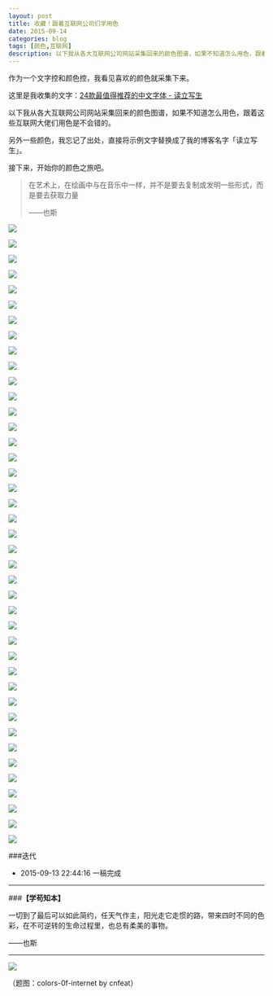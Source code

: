 ```yaml
---
layout: post
title: 收藏！跟着互联网公司们学用色
date: 2015-09-14
categories: blog
tags: [颜色,互联网]
description: 以下我从各大互联网公司网站采集回来的颜色图谱，如果不知道怎么用色，跟着这些互联网大佬们用色是不会错的。
---
```


作为一个文字控和颜色控，我看见喜欢的颜色就采集下来。

这里是我收集的文字：[24款最值得推荐的中文字体 - 读立写生](http://cnfeat.com/blog/2015/05/22/a-24-chinese-fonts/)

以下我从各大互联网公司网站采集回来的颜色图谱，如果不知道怎么用色，跟着这些互联网大佬们用色是不会错的。

另外一些颜色，我忘记了出处，直接将示例文字替换成了我的博客名字「读立写生」。

接下来，开始你的颜色之旅吧。

>在艺术上，在绘画中与在音乐中一样，并不是要去复制或发明一些形式，而是要去获取力量
>
>——也斯

![](http://7d9mjz.com1.z0.glb.clouddn.com/colors-0f-internet.jpg)


![](http://7d9mjz.com1.z0.glb.clouddn.com/colors-0f-internet.001.jpg)

![](http://7d9mjz.com1.z0.glb.clouddn.com/colors-0f-internet.002.jpg)

![](http://7d9mjz.com1.z0.glb.clouddn.com/colors-0f-internet.003.jpg)

![](http://7d9mjz.com1.z0.glb.clouddn.com/colors-0f-internet.004.jpg)

![](http://7d9mjz.com1.z0.glb.clouddn.com/colors-0f-internet.005.jpg)

![](http://7d9mjz.com1.z0.glb.clouddn.com/colors-0f-internet.006.jpg)

![](http://7d9mjz.com1.z0.glb.clouddn.com/colors-0f-internet.007.jpg)

![](http://7d9mjz.com1.z0.glb.clouddn.com/colors-0f-internet.008.jpg)

![](http://7d9mjz.com1.z0.glb.clouddn.com/colors-0f-internet.009.jpg)

![](http://7d9mjz.com1.z0.glb.clouddn.com/colors-0f-internet.010.jpg)

![](http://7d9mjz.com1.z0.glb.clouddn.com/colors-0f-internet.011.jpg)

![](http://7d9mjz.com1.z0.glb.clouddn.com/colors-0f-internet.012.jpg)

![](http://7d9mjz.com1.z0.glb.clouddn.com/colors-0f-internet.013.jpg)

![](http://7d9mjz.com1.z0.glb.clouddn.com/colors-0f-internet.014.jpg)

![](http://7d9mjz.com1.z0.glb.clouddn.com/colors-0f-internet.015.jpg)

![](http://7d9mjz.com1.z0.glb.clouddn.com/colors-0f-internet.016.jpg)

![](http://7d9mjz.com1.z0.glb.clouddn.com/colors-0f-internet.017.jpg)

![](http://7d9mjz.com1.z0.glb.clouddn.com/colors-0f-internet.018.jpg)

![](http://7d9mjz.com1.z0.glb.clouddn.com/colors-0f-internet.019.jpg)

![](http://7d9mjz.com1.z0.glb.clouddn.com/colors-0f-internet.020.jpg)

![](http://7d9mjz.com1.z0.glb.clouddn.com/colors-0f-internet.021.jpg)

![](http://7d9mjz.com1.z0.glb.clouddn.com/colors-0f-internet.022.jpg)

![](http://7d9mjz.com1.z0.glb.clouddn.com/colors-0f-internet.023.jpg)

![](http://7d9mjz.com1.z0.glb.clouddn.com/colors-0f-internet.024.jpg)

![](http://7d9mjz.com1.z0.glb.clouddn.com/colors-0f-internet.025.jpg)

![](http://7d9mjz.com1.z0.glb.clouddn.com/colors-0f-internet.026.jpg)

![](http://7d9mjz.com1.z0.glb.clouddn.com/colors-0f-internet.027.jpg)

![](http://7d9mjz.com1.z0.glb.clouddn.com/colors-0f-internet.028.jpg)

![](http://7d9mjz.com1.z0.glb.clouddn.com/colors-0f-internet.029.jpg)

![](http://7d9mjz.com1.z0.glb.clouddn.com/colors-0f-internet.030.jpg)

![](http://7d9mjz.com1.z0.glb.clouddn.com/colors-0f-internet.031.jpg)

![](http://7d9mjz.com1.z0.glb.clouddn.com/colors-0f-internet.032.jpg)

![](http://7d9mjz.com1.z0.glb.clouddn.com/colors-0f-internet.033.jpg)

![](http://7d9mjz.com1.z0.glb.clouddn.com/colors-0f-internet.034.jpg)

![](http://7d9mjz.com1.z0.glb.clouddn.com/colors-0f-internet.035.jpg)

![](http://7d9mjz.com1.z0.glb.clouddn.com/colors-0f-internet.036.jpg)

![](http://7d9mjz.com1.z0.glb.clouddn.com/colors-0f-internet.037.jpg)

![](http://7d9mjz.com1.z0.glb.clouddn.com/colors-0f-internet.038.jpg)

![](http://7d9mjz.com1.z0.glb.clouddn.com/colors-0f-internet.039.jpg)

![](http://7d9mjz.com1.z0.glb.clouddn.com/colors-0f-internet.041.jpg)

###迭代


- 2015-09-13 22:44:16 一稿完成

---

###**【学苟知本】**


一切到了最后可以如此简约，任天气作主，阳光走它走惯的路，带来四时不同的色彩，在不可逆转的生命过程里，也总有柔美的事物。

——也斯



----




![](http://7d9mjz.com1.z0.glb.clouddn.com/20150913-220033.jpg)


（题图：colors-0f-internet by cnfeat）

